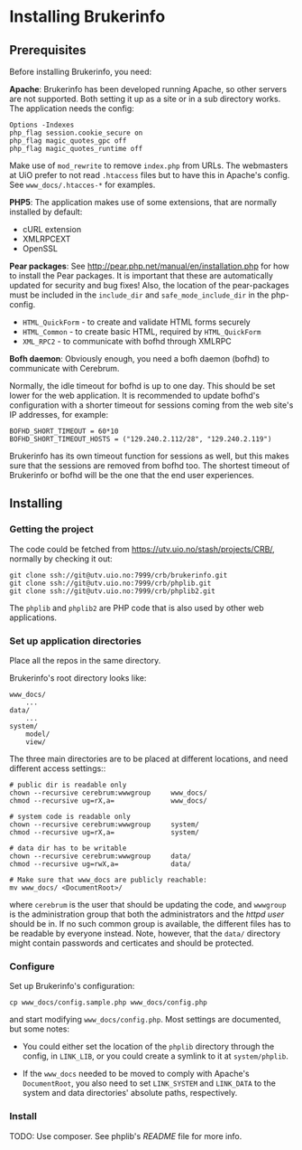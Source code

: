 Installing Brukerinfo
=====================

Prerequisites
-------------

Before installing Brukerinfo, you need:

**Apache**: Brukerinfo has been developed running Apache, so other servers are
not supported. Both setting it up as a site or in a sub directory works. The
application needs the config:

``` 
Options -Indexes
php_flag session.cookie_secure on
php_flag magic_quotes_gpc off
php_flag magic_quotes_runtime off
``` 

Make use of `mod_rewrite` to remove `index.php` from URLs. The webmasters at UiO
prefer to not read `.htaccess` files but to have this in Apache's config. See
`www_docs/.htacces-*` for examples.

**PHP5**: The application makes use of some extensions, that are normally
installed by default:

* cURL extension
* XMLRPCEXT
* OpenSSL 

**Pear packages**: See http://pear.php.net/manual/en/installation.php for how to
install the Pear packages. It is important that these are automatically updated
for security and bug fixes! Also, the location of the pear-packages must be
included in the `include_dir` and `safe_mode_include_dir` in the php-config.

* `HTML_QuickForm` - to create and validate HTML forms securely
* `HTML_Common` - to create basic HTML, required by `HTML_QuickForm`
* `XML_RPC2` - to communicate with bofhd through XMLRPC

**Bofh daemon**: Obviously enough, you need a bofh daemon (bofhd) to communicate
with Cerebrum.

Normally, the idle timeout for bofhd is up to one day. This should be set lower
for the web application. It is recommended to update bofhd's configuration with
a shorter timeout for sessions coming from the web site's IP addresses, for
example:

``` 
BOFHD_SHORT_TIMEOUT = 60*10
BOFHD_SHORT_TIMEOUT_HOSTS = ("129.240.2.112/28", "129.240.2.119")
``` 

Brukerinfo has its own timeout function for sessions as well, but this makes
sure that the sessions are removed from bofhd too. The shortest timeout of
Brukerinfo or bofhd will be the one that the end user experiences.

Installing
----------

### Getting the project

The code could be fetched from https://utv.uio.no/stash/projects/CRB/, normally
by checking it out:

``` 
git clone ssh://git@utv.uio.no:7999/crb/brukerinfo.git
git clone ssh://git@utv.uio.no:7999/crb/phplib.git
git clone ssh://git@utv.uio.no:7999/crb/phplib2.git
``` 

The `phplib` and `phplib2` are PHP code that is also used by other web
applications.

### Set up application directories

Place all the repos in the same directory.

Brukerinfo's root directory looks like:

``` 
www_docs/
    ...
data/
    ...
system/
    model/
    view/
``` 

The three main directories are to be placed at different locations, and need
different access settings::

``` 
# public dir is readable only 
chown --recursive cerebrum:wwwgroup     www_docs/
chmod --recursive ug=rX,a=              www_docs/

# system code is readable only 
chown --recursive cerebrum:wwwgroup     system/
chmod --recursive ug=rX,a=              system/

# data dir has to be writable
chown --recursive cerebrum:wwwgroup     data/
chmod --recursive ug=rwX,a=             data/

# Make sure that www_docs are publicly reachable:
mv www_docs/ <DocumentRoot>/
``` 

where `cerebrum` is the user that should be updating the code, and `wwwgroup` is
the administration group that both the administrators and the _httpd user_
should be in. If no such common group is available, the different files has to
be readable by everyone instead. Note, however, that the `data/` directory might
contain passwords and certicates and should be protected.

### Configure

Set up Brukerinfo's configuration:

    cp www_docs/config.sample.php www_docs/config.php

and start modifying `www_docs/config.php`. Most settings are documented, but
some notes:

- You could either set the location of the `phplib` directory through the
  config, in `LINK_LIB`, or you could create a symlink to it at `system/phplib`.

- If the `www_docs` needed to be moved to comply with Apache's `DocumentRoot`,
  you also need to set `LINK_SYSTEM` and `LINK_DATA` to the system and data
  directories' absolute paths, respectively.

### Install

TODO: Use composer. See phplib's *README* file for more info.
